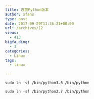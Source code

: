 ```yaml
---
title: 设置Python版本
author: xfans
type: post
date: 2017-09-29T11:36:21+00:00
url: /archives/12
views:
  - 413
bigfa_ding:
  - 3
categories:
  - Linux
tags:
  - linux

---
```

<pre class="prism-highlight line-numbers" data-start="1"><code class="language-null">sudo ln -sf /bin/python3.6 /bin/python

sudo ln -sf /bin/python2.7 /bin/python
</code></pre>